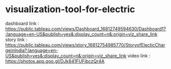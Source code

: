 # visualization-tool-for-electric
dashboard link : https://public.tableau.com/views/Dashboard_16812749594630/Dashboard1?:language=en-US&publish=yes&:display_count=n&:origin=viz_share_link
story link : https://public.tableau.com/views/story_16812754985770/StoryofElecticChargeinIndia?:language=en-US&publish=yes&:display_count=n&:origin=viz_share_link
video link : https://photos.app.goo.gl/DJk841FUFibczQr4A
